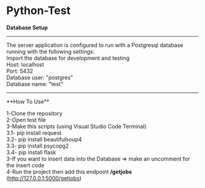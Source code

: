 # Python-Test
**Database Setup**
<hr>
The server application is configured to run with a Postgresql database running with the following settings:<br>
Import the database for development and testing<br>
Host: localhost<br>
Port: 5432<br>
Database user: "postgres"<br>
Database name: "test"<br>
<hr>
**How To Use**

1-Clone the repository
<br>
2-Open test file 
<br>
3-Make this scripts (using Visual Studio Code Terminal)
<br>
  3.1- pip install request
  <br>
  3.2- pip install beautifulsoup4<br>
  3.3- pip install psycopg2<br>
  3.4- pip install flask<br>
3-If you want to insert data into the Database => make an uncomment for the insert code<br>
4-Run the project then add this endpoint **/getjobs** (http://127.0.0.1:5000/getjobs)<br>
